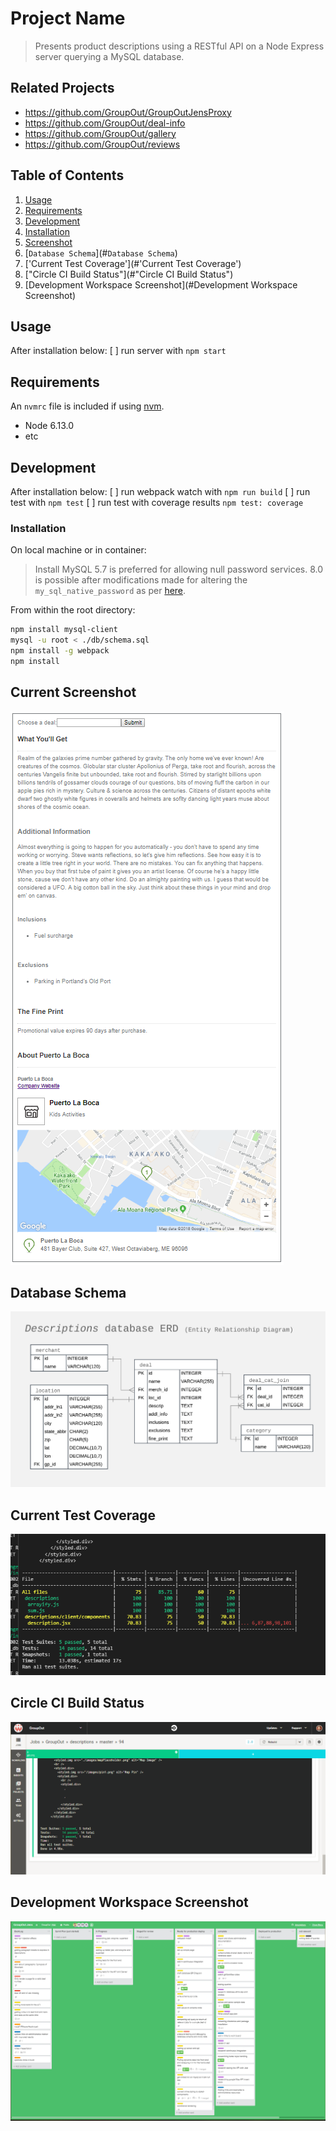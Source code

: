 # Project Name

> Presents product descriptions using a RESTful API
> on a Node Express server querying a MySQL database.

## Related Projects

- https://github.com/GroupOut/GroupOutJensProxy
- https://github.com/GroupOut/deal-info
- https://github.com/GroupOut/gallery
- https://github.com/GroupOut/reviews

## Table of Contents

1.  [Usage](#Usage)
2.  [Requirements](#requirements)
3.  [Development](#development)
4.  [Installation](#Installation)
5.  [Screenshot](#Screenshot)
6.  [`Database Schema`](#`Database Schema`)
7.  ['Current Test Coverage'](#'Current Test Coverage')
8.  ["Circle CI Build Status"](#"Circle CI Build Status")
9. [Development Workspace Screenshot](#Development Workspace Screenshot)

## Usage

After installation below:
  [ ] run server with `npm start`

## Requirements

An `nvmrc` file is included if using [nvm](https://github.com/creationix/nvm).

- Node 6.13.0
- etc

## Development

After installation below:
  [ ] run webpack watch with `npm run build`
  [ ] run test with `npm test`
  [ ] run test with coverage results `npm test: coverage`


### Installation

On local machine or in container:
> Install MySQL
> 5.7 is preferred for allowing null password services.
> 8.0 is possible after modifications made for altering the `my_sql_native_password` as per [here](https://github.com/mysqljs/mysql/issues/1507).

From within the root directory:

```sh
npm install mysql-client
mysql -u root < ./db/schema.sql
npm install -g webpack
npm install
```

## Current Screenshot

![Descriptions Page View ScreenShot](./images/currentSampleWebsiteView_v1.png)

## Database Schema

![Descriptions Database Entity Relationship Diagram](./images/ERD_descriptionsDB-v1.4.png)


## Current Test Coverage

![Descriptions Test Coverage](./images/currentTestingState_v1.png)

## Circle CI Build Status

![Descriptions Build Status](./images/currentTestList_v1.png)

## Development Workspace Screenshot

![Sample Trello Board](./images/trelloBoardSample.png)

